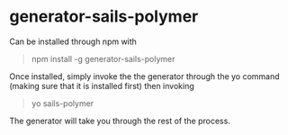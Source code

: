 # generator-sails-polymer
Can be installed through npm with
> npm install -g generator-sails-polymer

Once installed, simply invoke the the generator through the yo command (making sure that it is installed first) then invoking
>yo sails-polymer

The generator will take you through the rest of the process.






